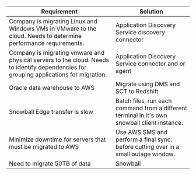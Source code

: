 | Requirement | Solution |
| --- | --- |
| Company is migrating Linux and Windows VMs in VMware to the cloud. Needs to determine performance requirements. | Application Discovery Service discovery connector|
|Company is migrating vmware and physical servers to the cloud. Needs to identify dependencies for grouping applications for migration.  | Application Discovery Service connector and or agent|
|Oracle data warehouse to AWS | Migrate using DMS and SCT to Redshift |
|Snowball Edge transfer is slow|Batch files, run each command from a different terminal in it's own snowball client instance.| 
|Minimize downtime for servers that must be migrated to AWS|Use AWS SMS and perform a final sync. before cutting over in a small outage window.|
|Need to migrate 50TB of data|Snowball|